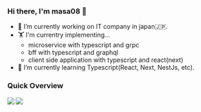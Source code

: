 ### Hi there, I'm masa08 👋
- 🔭 I’m currently working on IT company in japan🇯🇵.
- 🏋️ I'm currentry implementing... 
  - microservice with typescript and grpc
  - bff with typescript and graphql
  - client side application with typescript and react(next)
- 🌱 I’m currently learning Typescript(React, Next, NestJs, etc).

### Quick Overview
<a href="https://github.com/anuraghazra/github-readme-stats">
  <img align="left" src="https://github-readme-stats.vercel.app/api?username=masa08&count_private=true&show_icons=true" />
</a>
<a href="https://github.com/anuraghazra/github-readme-stats">
  <img align="left" src="https://github-readme-stats.vercel.app/api/top-langs/?username=masa08&langs_count=3)](https://github.com/anuraghazra/github-readme-stats" />
</a>
<!--
**masa08/masa08** is a ✨ _special_ ✨ repository because its `README.md` (this file) appears on your GitHub profile.

Here are some ideas to get you started:
- 👯 I’m looking to collaborate on ...
- 🤔 I’m looking for help with ...
- 💬 Ask me about ...
- 📫 How to reach me: ...
- 😄 Pronouns: ...
- ⚡ Fun fact: ...
-->
